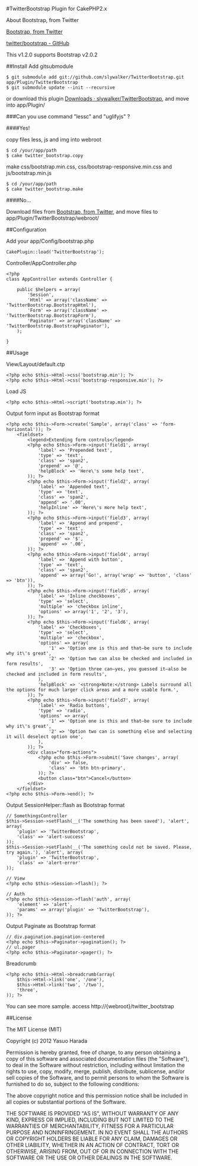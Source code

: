 #TwitterBootstrap Plugin for CakePHP2.x

About Bootstrap, from Twitter

[Bootstrap, from Twitter](http://twitter.github.com/bootstrap/)

[twitter/bootstrap - GitHub](https://github.com/twitter/bootstrap)

This v1.2.0 supports Bootstrap v2.0.2

##Install
Add gitsubmodule

	$ git submodule add git://github.com/slywalker/TwitterBootstrap.git app/Plugin/TwitterBootstrap
	$ git submodule update --init --recursive

or download this plugin [Downloads · slywalker/TwitterBootstrap](https://github.com/slywalker/TwitterBootstrap/downloads), and move into app/Plugin/

###Can you use command "lessc" and "uglifyjs" ?

####Yes!

copy files less, js and img into webroot

	$ cd /your/app/path
	$ cake twitter_bootstrap.copy

make css/bootstrap.min.css, css/bootstrap-responsive.min.css and js/bootstrap.min.js

	$ cd /your/app/path
	$ cake twitter_bootstrap.make

####No...

Download files from [Bootstrap, from Twitter](http://twitter.github.com/bootstrap/), and move files to app/Plugin/TwitterBootstrap/webroot/

##Configuration

Add your app/Config/bootstrap.php

	CakePlugin::load('TwitterBootstrap');


Controller/AppController.php

	<?php
	class AppController extends Controller {

		public $helpers = array(
			'Session',
			'Html' => array('className' => 'TwitterBootstrap.BootstrapHtml'),
			'Form' => array('className' => 'TwitterBootstrap.BootstrapForm'),
			'Paginator' => array('className' => 'TwitterBootstrap.BootstrapPaginator'),
		);

	}

##Usage

View/Layout/default.ctp

	<?php echo $this->Html->css('bootstrap.min'); ?>
	<?php echo $this->Html->css('bootstrap-responsive.min'); ?>

Load JS

	<?php echo $this->Html->script('bootstrap.min'); ?>

Output form input as Bootstrap format

	<?php echo $this->Form->create('Sample', array('class' => 'form-horizontal')); ?>
		<fieldset>
			<legend>Extending form controls</legend>
			<?php echo $this->Form->input('field1', array(
				'label' => 'Prepended text',
				'type' => 'text',
				'class' => 'span2',
				'prepend' => '@',
				'helpBlock' => 'Here\'s some help text',
			)); ?>
			<?php echo $this->Form->input('field2', array(
				'label' => 'Appended text',
				'type' => 'text',
				'class' => 'span2',
				'append' => '.00',
				'helpInline' => 'Here\'s more help text',
			)); ?>
			<?php echo $this->Form->input('field3', array(
				'label' => 'Append and prepend',
				'type' => 'text',
				'class' => 'span2',
				'prepend' => '$',
				'append' => '.00',
			)); ?>
			<?php echo $this->Form->input('field4', array(
				'label' => 'Append with button',
				'type' => 'text',
				'class' => 'span2',
				'append' => array('Go!', array('wrap' => 'button', 'class' => 'btn')),
			)); ?>
			<?php echo $this->Form->input('field5', array(
				'label' => 'Inline checkboxes',
				'type' => 'select',
				'multiple' => 'checkbox inline',
				'options' => array('1', '2', '3'),
			)); ?>
			<?php echo $this->Form->input('field6', array(
				'label' => 'Checkboxes',
				'type' => 'select',
				'multiple' => 'checkbox',
				'options' => array(
					'1' => 'Option one is this and that—be sure to include why it\'s great',
					'2' => 'Option two can also be checked and included in form results',
					'3' => 'Option three can—yes, you guessed it—also be checked and included in form results',
				),
				'helpBlock' => '<strong>Note:</strong> Labels surround all the options for much larger click areas and a more usable form.',
			)); ?>
			<?php echo $this->Form->input('field7', array(
				'label' => 'Radio buttons',
				'type' => 'radio',
				'options' => array(
					'1' => 'Option one is this and that—be sure to include why it\'s great',
					'2' => 'Option two can is something else and selecting it will deselect option one',
				),
			)); ?>
			<div class="form-actions">
				<?php echo $this->Form->submit('Save changes', array(
					'div' => false,
					'class' => 'btn btn-primary',
				)); ?>
				<button class="btn">Cancel</button>
			</div>
		</fieldset>
	<?php echo $this->Form->end(); ?>

Output SessionHelper::flash as Bootstrap format

	// SomethingsController
	$this->Session->setFlash(__('The something has been saved'), 'alert', array(
		'plugin' => 'TwitterBootstrap',
		'class' => 'alert-success'
	));
	$this->Session->setFlash(__('The something could not be saved. Please, try again.'), 'alert', array(
		'plugin' => 'TwitterBootstrap',
		'class' => 'alert-error'
	));

	// View
	<?php echo $this->Session->flash(); ?>

	// Auth
	<?php echo $this->Session->flash('auth', array(
		'element' => 'alert',
		'params' => array('plugin' => 'TwitterBootstrap'),
	)); ?>

Output Paginate as Bootstrap format

	// div.pagination.pagination-centered
	<?php echo $this->Paginator->pagination(); ?>
	// ul.pager
	<?php echo $this->Paginator->pager(); ?>

Breadcrumb

	<?php echo $this->Html->breadcrumb(array(
		$this->Html->link('one', '/one'),
		$this->Html->link('two', '/two'),
		'three',
	)); ?>

You can see more sample. access http://{webroot}/twitter_bootstrap

##License

The MIT License (MIT)

Copyright (c) 2012 Yasuo Harada

Permission is hereby granted, free of charge, to any person obtaining a copy of this software and associated documentation files (the "Software"), to deal in the Software without restriction, including without limitation the rights to use, copy, modify, merge, publish, distribute, sublicense, and/or sell copies of the Software, and to permit persons to whom the Software is furnished to do so, subject to the following conditions:

The above copyright notice and this permission notice shall be included in all copies or substantial portions of the Software.

THE SOFTWARE IS PROVIDED "AS IS", WITHOUT WARRANTY OF ANY KIND, EXPRESS OR IMPLIED, INCLUDING BUT NOT LIMITED TO THE WARRANTIES OF MERCHANTABILITY, FITNESS FOR A PARTICULAR PURPOSE AND NONINFRINGEMENT. IN NO EVENT SHALL THE AUTHORS OR COPYRIGHT HOLDERS BE LIABLE FOR ANY CLAIM, DAMAGES OR OTHER LIABILITY, WHETHER IN AN ACTION OF CONTRACT, TORT OR OTHERWISE, ARISING FROM, OUT OF OR IN CONNECTION WITH THE SOFTWARE OR THE USE OR OTHER DEALINGS IN THE SOFTWARE.